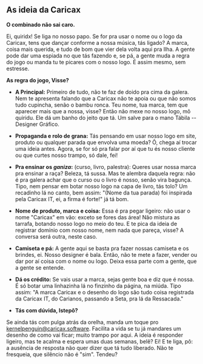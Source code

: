 ## As ideia da Caricax



**O combinado não sai caro.**

Ei, quiridx! Se liga no nosso papo. Se for pra usar o nome ou o logo da Caricax, tens que dançar conforme a nossa música, tás ligado? A marca, coisa mais querida, e tudo de bom que vier dela volta aqui pra Ilha. A gente pode dar uma espiada no que tás fazendo e, se pá, a gente muda a regra do jogo ou manda tu te picares com o nosso logo. É assim mesmo, sem estresse.



**As regra do jogo, Visse?**

* **A Principal:** Primeiro de tudo, não te faz de doido pra cima da galera. Nem te apresenta falando que a Caricax não te apoia ou que não somos tudo cupincha, senão o bambu ronca. Teu nome, tua marca, tem que aparecer mais que a nossa, visse? Então não mexe no nosso logo, mô quiridu. Ele dá um banho do jeito que tá. Um salve para o mano Tábila -- Designer Gráfico.

* **Propaganda e rolo de grana:** Tás pensando em usar nosso logo em site, produto ou qualquer parada que envolva uma moeda? Ô, chega aí trocar uma ideia antes. Agora, se for só pra falar por aí que tu és nosso cliente ou que curtes nosso trampo, só dale, fei!

* **Pra ensinar os _ganiza_:** (curso, livro, palestra): Queres usar nossa marca pra ensinar a raça? Beleza, tá sussa. Mas te alembra daquela regra: não é pra galera achar que o curso ou o livro é nosso, senão vira bagunça. Tipo, nem pensar em botar nosso logo na capa de livro, tás tolo? Um recadinho lá no canto, bem assim: "(Nome da tua parada) foi inspirada pela Caricax IT, ei, a firma é forte!" já tá bom. 

* **Nome de produto, marca e coisa:** Essa é pra pegar ligeiro: não usar o nome "Caricax" em vão: exceto se fores das área! Não mistura as tarrafa, botando nosso logo no meio do teu. E te pica da ideia de registrar domínio com nosso nome, nem nada que pareça, visse? A conversa será outra, neste caso.

* **Camiseta e pá:** A gente aqui se basta pra fazer nossas camiseta e os brindes, ei. Nosso designer é bala. Então, não te mete a fazer, vender ou dar por aí coisa com o nome ou logo. Deixa essa parte com a gente, que a gente se entende.

* **Dá os crédito:** Se vais usar a marca, sejas gente boa e diz que é nossa. É só botar uma linhazinha lá no finzinho da página, na miúda. Tipo assim: "A marca Caricax e o desenho do logo são tudo coisa registrada da Caricax IT, do Carianos, passando a Seta, pra lá da Ressacada."

* **Tás com dúvida, Istepô?**

Se ainda tás com pulga atrás da orelha, manda um toque pro kernelpenguin@caricax.software. Facilita a vida se tu já mandares um desenho de como vai ficar; muito trampo por aqui. A ideia é responder ligeiro, mas te acalma e espera umas duas semanas, belê? Ei! E te liga, pô: a ausência de resposta não quer dizer que tá tudo liberado. Não te fresqueia, que silêncio não é "sim". Tendeu?
